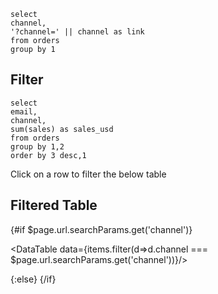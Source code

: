 ```channels
select
channel,
'?channel=' || channel as link
from orders
group by 1
```

## Filter



<DataTable data={channels} link=link />

```items
select
email,
channel,
sum(sales) as sales_usd
from orders
group by 1,2
order by 3 desc,1
```

Click on a row to filter the below table

## Filtered Table

{#if   $page.url.searchParams.get('channel')}

<DataTable data={items.filter(d=>d.channel ===   $page.url.searchParams.get('channel'))}/>

{:else}
<DataTable data={items}/>
{/if}